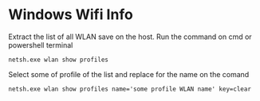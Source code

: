 # Windows Wifi Info

Extract the list of all WLAN save on the host. Run the command on cmd or powershell terminal

```netsh.exe wlan show profiles```

Select some of profile of the list and replace for the name on the comand

```netsh.exe wlan show profiles name='some profile WLAN name' key=clear```
